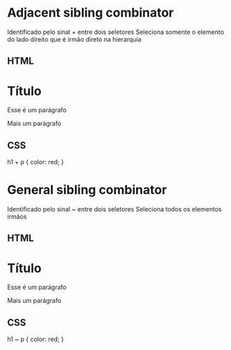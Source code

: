 # Adjacent sibling combinator
Identificado pelo sinal + entre dois seletores
Seleciona somente o elemento do lado direito que é irmão direto na hierarquia

## HTML

<h1>
  Título
</h1>
<p>
  Esse é um parágrafo
</p>
<p>
  Mais um parágrafo
</p>

## CSS

h1 + p {
	color: red;
}

# General sibling combinator
Identificado pelo sinal ~ entre dois seletores
Seleciona todos os elementos irmãos

## HTML

<h1>
  Título
</h1>
<p>
  Esse é um parágrafo
</p>
<p>
  Mais um parágrafo
</p>

## CSS

h1 ~ p {
	color: red;
}